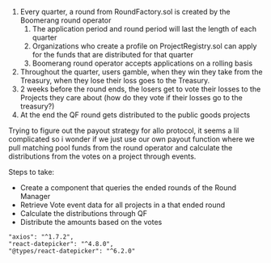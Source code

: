 

1. Every quarter, a round from RoundFactory.sol is created by the Boomerang round operator 
	1. The application period and round period will last the length of each quarter
	3. Organizations who create a profile on ProjectRegistry.sol can apply for the funds that are distributed for that quarter
	4. Boomerang round operator accepts applications on a rolling basis
2. Throughout the quarter, users gamble, when they win they take from the Treasury, when they lose their loss goes to the Treasury.
3. 2 weeks before the round ends, the losers get to vote their losses to the Projects they care about (how do they vote if their losses go to the treasury?)
4. At the end the QF round gets distributed to the public goods projects


Trying to figure out the payout strategy for allo protocol, it seems a lil complicated so i wonder if we just use our own payout function where we pull matching pool funds from the round operator and calculate the distributions from the votes on a project through events.

Steps to take:

- Create a component that queries the ended rounds of the Round Manager
- Retrieve Vote event data for all projects in a that ended round
- Calculate the distributions through QF
- Distribute the amounts based on the votes


```
"axios": "^1.7.2",
"react-datepicker": "^4.8.0",
"@types/react-datepicker": "^6.2.0"
```
